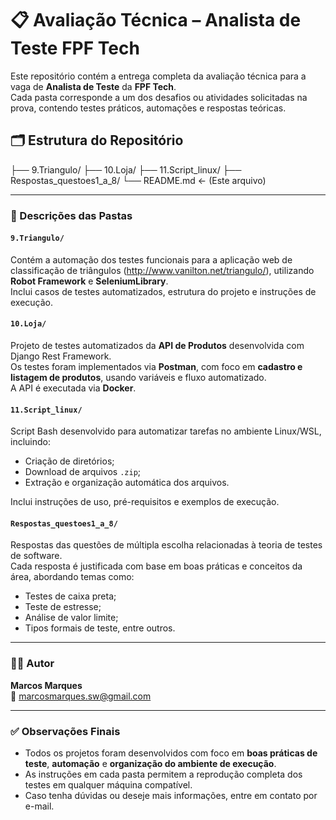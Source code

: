 # 📋 Avaliação Técnica – Analista de Teste **FPF Tech**

Este repositório contém a entrega completa da avaliação técnica para a vaga de **Analista de Teste** da **FPF Tech**.  
Cada pasta corresponde a um dos desafios ou atividades solicitadas na prova, contendo testes práticos, automações e respostas teóricas.

## 🗂️ Estrutura do Repositório

├── 9.Triangulo/
├── 10.Loja/
├── 11.Script_linux/
├── Respostas_questoes1_a_8/
└── README.md ← (Este arquivo)

---

### 📌 Descrições das Pastas

#### `9.Triangulo/`

Contém a automação dos testes funcionais para a aplicação web de classificação de triângulos (http://www.vanilton.net/triangulo/), utilizando **Robot Framework** e **SeleniumLibrary**.  
Inclui casos de testes automatizados, estrutura do projeto e instruções de execução.

#### `10.Loja/`

Projeto de testes automatizados da **API de Produtos** desenvolvida com Django Rest Framework.  
Os testes foram implementados via **Postman**, com foco em **cadastro e listagem de produtos**, usando variáveis e fluxo automatizado.  
A API é executada via **Docker**.

#### `11.Script_linux/`

Script Bash desenvolvido para automatizar tarefas no ambiente Linux/WSL, incluindo:

- Criação de diretórios;
- Download de arquivos `.zip`;
- Extração e organização automática dos arquivos.

Inclui instruções de uso, pré-requisitos e exemplos de execução.

#### `Respostas_questoes1_a_8/`

Respostas das questões de múltipla escolha relacionadas à teoria de testes de software.  
Cada resposta é justificada com base em boas práticas e conceitos da área, abordando temas como:

- Testes de caixa preta;
- Teste de estresse;
- Análise de valor limite;
- Tipos formais de teste, entre outros.

---

### 🧑‍💻 Autor

**Marcos Marques**  
📧 marcosmarques.sw@gmail.com

---

### ✅ Observações Finais

- Todos os projetos foram desenvolvidos com foco em **boas práticas de teste**, **automação** e **organização do ambiente de execução**.
- As instruções em cada pasta permitem a reprodução completa dos testes em qualquer máquina compatível.
- Caso tenha dúvidas ou deseje mais informações, entre em contato por e-mail.
